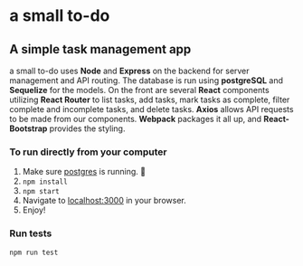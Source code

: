 # a small to-do
## A simple task management app

a small to-do uses **Node** and **Express** on the backend for server management and API routing. The database is run using **postgreSQL** and **Sequelize** for the models. On the front are several **React** components utilizing **React Router** to list tasks, add tasks, mark tasks as complete, filter complete and incomplete tasks, and delete tasks. **Axios** allows API requests to be made from our components. **Webpack** packages it all up, and **React-Bootstrap** provides the styling.

### To run directly from your computer
1. Make sure [postgres](https://www.postgresql.org/download/) is running. 🐘
2. ```npm install```
3. ```npm start```
4. Navigate to [localhost:3000](http://localhost:3000) in your browser.
5. Enjoy!

### Run tests
```npm run test```
